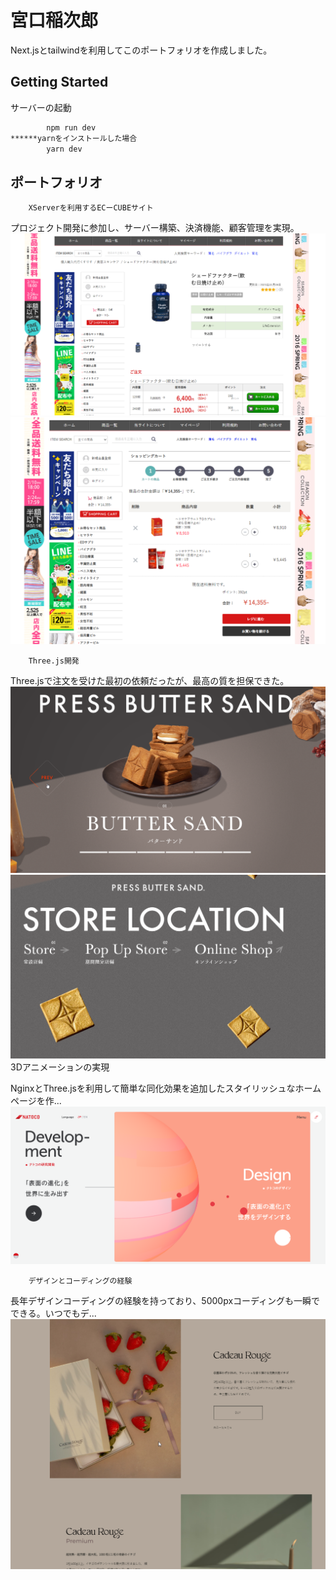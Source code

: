 # 宮口稲次郎

Next.jsとtailwindを利用してこのポートフォリオを作成しました。

## Getting Started

サーバーの起動

```bash
        npm run dev   
******yarnをインストールした場合     
        yarn dev
```
## ポートフォリオ
        XServerを利用するECーCUBEサイト
プロジェクト開発に参加し、サーバー構築、決済機能、顧客管理を実現。
![Alt text](public/kusurisu1.png) ![Alt text](public/kusurisu2.png)

        Three.js開発
Three.jsで注文を受けた最初の依頼だったが、最高の質を担保できた。
![Alt text](public/sam9.png)![Alt text](public/sam91.png)
        3Dアニメーションの実現

NginxとThree.jsを利用して簡単な同化効果を追加したスタイリッシュなホームページを作...
![Alt text](public/three_nginx.png)

        デザインとコーディングの経験
長年デザインコーディングの経験を持っており、5000pxコーディングも一瞬でできる。いつでもデ...
![Alt text](public/stro_design1.png)